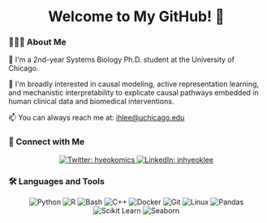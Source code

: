 <!-- Profile Header -->
<h1 align="center">Welcome to My GitHub! 👋</h1>

<!-- About Me -->
### 👨🏻‍💻 About Me

💬 I'm a 2nd-year Systems Biology Ph.D. student at the University of Chicago.

🌱 I'm broadly interested in causal modeling, active representation learning, and mechanistic interpretability to explicate causal pathways embedded in human clinical data and biomedical interventions.

📫 You can always reach me at: [ihlee@uchicago.edu](mailto:ihlee@uchicago.edu)

<!-- Connect with Me -->
### 🔗 Connect with Me

<p align="center">
  <a href="https://twitter.com/hyeokomics" target="_blank">
    <img src="https://img.shields.io/twitter/follow/hyeokomics?style=social&logo=twitter" alt="Twitter: hyeokomics"/>
  </a>
  <a href="https://linkedin.com/in/inhyeoklee" target="_blank">
    <img src="https://img.shields.io/badge/-inhyeoklee-blue?style=flat-square&logo=linkedin&logoColor=white" alt="LinkedIn: inhyeoklee"/>
  </a>
</p>

<!-- Languages and Tools -->
### 🛠️ Languages and Tools

<p align="center">
  <img src="https://img.shields.io/badge/Python-3776AB?style=flat-square&logo=python&logoColor=white" alt="Python"/>
  <img src="https://img.shields.io/badge/R-276DC3?style=flat-square&logo=r&logoColor=white" alt="R"/>
  <img src="https://img.shields.io/badge/Bash-4EAA25?style=flat-square&logo=gnu-bash&logoColor=white" alt="Bash"/>
  <img src="https://img.shields.io/badge/C++-00599C?style=flat-square&logo=cplusplus&logoColor=white" alt="C++"/>
  <img src="https://img.shields.io/badge/Docker-2496ED?style=flat-square&logo=docker&logoColor=white" alt="Docker"/>
  <img src="https://img.shields.io/badge/Git-F05032?style=flat-square&logo=git&logoColor=white" alt="Git"/>
  <img src="https://img.shields.io/badge/Linux-FCC624?style=flat-square&logo=linux&logoColor=black" alt="Linux"/>
  <img src="https://img.shields.io/badge/Pandas-150458?style=flat-square&logo=pandas&logoColor=white" alt="Pandas"/>
  <img src="https://img.shields.io/badge/Scikit%20Learn-F7931E?style=flat-square&logo=scikit-learn&logoColor=white" alt="Scikit Learn"/>
  <img src="https://img.shields.io/badge/Seaborn-77d8d8?style=flat-square&logo=seaborn&logoColor=white" alt="Seaborn"/>
</p>

